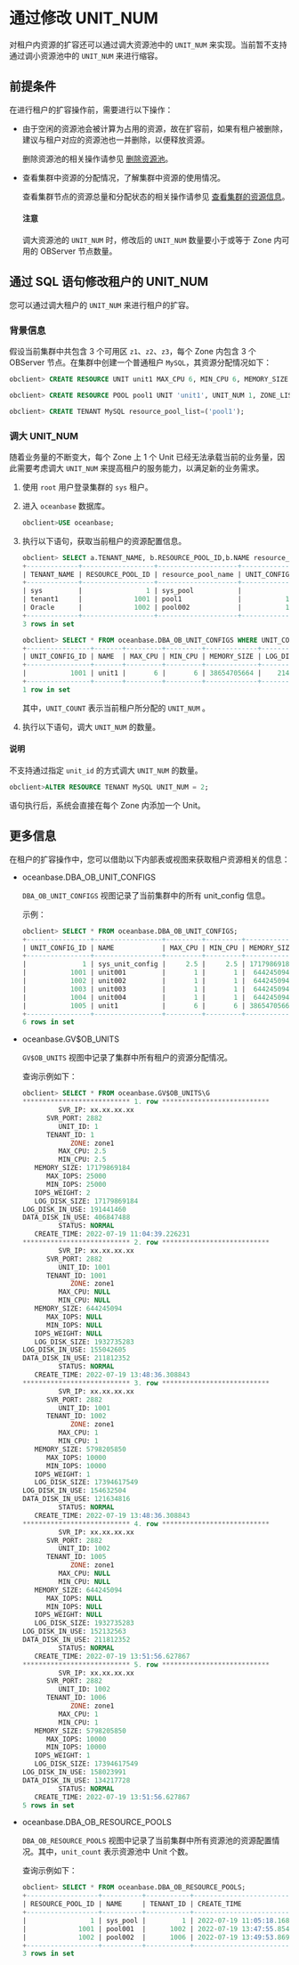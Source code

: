 # 通过修改 UNIT_NUM

对租户内资源的扩容还可以通过调大资源池中的 `UNIT_NUM` 来实现。当前暂不支持通过调小资源池中的 `UNIT_NUM` 来进行缩容。

## 前提条件

在进行租户的扩容操作前，需要进行以下操作：

* 由于空闲的资源池会被计算为占用的资源，故在扩容前，如果有租户被删除，建议与租户对应的资源池也一并删除，以便释放资源。

  删除资源池的相关操作请参见 [删除资源池](../../../200.basic-database-management/300.manage-resources/500.manage-resource-pools/700.delete-a-resource-pool.md)。
  
* 查看集群中资源的分配情况，了解集群中资源的使用情况。

  查看集群节点的资源总量和分配状态的相关操作请参见 [查看集群的资源信息](../../../200.basic-database-management/100.manage-clusters/1000.view-the-resource-information-of-a-cluster.md)。
  
  <main id="notice" type='notice'>
    <h4>注意</h4>
    <p>调大资源池的 <code>UNIT_NUM</code> 时，修改后的 <code>UNIT_NUM</code> 数量要小于或等于 Zone 内可用的 OBServer 节点数量。</p>
  </main>

## 通过 SQL 语句修改租户的 UNIT_NUM

您可以通过调大租户的 `UNIT_NUM` 来进行租户的扩容。

### 背景信息

假设当前集群中共包含 3 个可用区 `z1`、`z2`、`z3`，每个 Zone 内包含 3 个 OBServer 节点。在集群中创建一个普通租户 `MySQL`，其资源分配情况如下：

```sql
obclient> CREATE RESOURCE UNIT unit1 MAX_CPU 6, MIN_CPU 6, MEMORY_SIZE '36G', MAX_IOPS 1024, MIN_IOPS 1024, IOPS_WEIGHT=0, LOG_DISK_SIZE '2G';

obclient> CREATE RESOURCE POOL pool1 UNIT 'unit1', UNIT_NUM 1, ZONE_LIST ('z1','z2','z3');

obclient> CREATE TENANT MySQL resource_pool_list=('pool1');
```

### 调大 UNIT_NUM

随着业务量的不断变大，每个 Zone 上 1 个 Unit 已经无法承载当前的业务量，因此需要考虑调大 `UNIT_NUM` 来提高租户的服务能力，以满足新的业务需求。

1. 使用 `root` 用户登录集群的 `sys` 租户。

2. 进入 `oceanbase` 数据库。

   ```sql
   obclient>USE oceanbase;
   ```

3. 执行以下语句，获取当前租户的资源配置信息。

    ```sql
    obclient> SELECT a.TENANT_NAME, b.RESOURCE_POOL_ID,b.NAME resource_pool_name,b.UNIT_CONFIG_ID,b. UNIT_COUNT FROM oceanbase.DBA_OB_TENANTS a,oceanbase.DBA_OB_RESOURCE_POOLS b WHERE b.TENANT_ID=a.TENANT_ID;
    +-------------+------------------+--------------------+----------------+------------+
    | TENANT_NAME | RESOURCE_POOL_ID | resource_pool_name | UNIT_CONFIG_ID | UNIT_COUNT |
    +-------------+------------------+--------------------+----------------+------------+
    | sys         |                1 | sys_pool           |              1 |          1 |
    | tenant1     |             1001 | pool1              |           1001 |          2 |
    | Oracle      |             1002 | pool002            |           1002 |          1 |
    +-------------+------------------+--------------------+----------------+------------+
    3 rows in set

    obclient> SELECT * FROM oceanbase.DBA_OB_UNIT_CONFIGS WHERE UNIT_CONFIG_ID='1001';
    +----------------+-------+---------+---------+-------------+---------------+----------+----------+-------------+
    | UNIT_CONFIG_ID | NAME  | MAX_CPU | MIN_CPU | MEMORY_SIZE | LOG_DISK_SIZE | MAX_IOPS | MIN_IOPS | IOPS_WEIGHT |
    +----------------+-------+---------+---------+-------------+---------------+----------+----------+-------------+
    |           1001 | unit1 |       6 |       6 | 38654705664 |    2147483648 |     1024 |     1024 |           0 |
    +----------------+-------+---------+---------+-------------+---------------+----------+----------+-------------+
    1 row in set
    ```

    其中，`UNIT_COUNT` 表示当前租户所分配的  `UNIT_NUM` 。

4. 执行以下语句，调大 `UNIT_NUM` 的数量。

  <main id="notice" type='explain'>
    <h4>说明</h4>
    <p>不支持通过指定 <code>unit_id</code> 的方式调大 <code>UNIT_NUM</code> 的数量。</p>
  </main>

   ```sql
   obclient>ALTER RESOURCE TENANT MySQL UNIT_NUM = 2;
   ```

   语句执行后，系统会直接在每个 Zone 内添加一个 Unit。


## 更多信息

在租户的扩容操作中，您可以借助以下内部表或视图来获取租户资源相关的信息：

* oceanbase.DBA_OB_UNIT_CONFIGS

  `DBA_OB_UNIT_CONFIGS` 视图记录了当前集群中的所有 unit_config 信息。

  示例：

  ```sql
  obclient> SELECT * FROM oceanbase.DBA_OB_UNIT_CONFIGS;
  +----------------+-----------------+---------+---------+-------------+---------------+----------+----------+-------------+
  | UNIT_CONFIG_ID | NAME            | MAX_CPU | MIN_CPU | MEMORY_SIZE | LOG_DISK_SIZE | MAX_IOPS | MIN_IOPS | IOPS_WEIGHT |
  +----------------+-----------------+---------+---------+-------------+---------------+----------+----------+-------------+
  |              1 | sys_unit_config |     2.5 |     2.5 | 17179869184 |   17179869184 |    25000 |    25000 |           2 |
  |           1001 | unit001         |       1 |       1 |  6442450944 |   19327352832 |    10000 |    10000 |           1 |
  |           1002 | unit002         |       1 |       1 |  6442450944 |   19327352832 |    10000 |    10000 |           1 |
  |           1003 | unit003         |       1 |       1 |  6442450944 |   19327352832 |    10000 |    10000 |           1 |
  |           1004 | unit004         |       1 |       1 |  6442450944 |   19327352832 |    10000 |    10000 |           1 |
  |           1005 | unit1           |       6 |       6 | 38654705664 |    2147483648 |     1024 |     1024 |           0 |
  +----------------+-----------------+---------+---------+-------------+---------------+----------+----------+-------------+
  6 rows in set
  ```

* oceanbase.GV$OB_UNITS

  `GV$OB_UNITS` 视图中记录了集群中所有租户的资源分配情况。

  查询示例如下：

   ```sql
   obclient> SELECT * FROM oceanbase.GV$OB_UNITS\G
   *************************** 1. row ***************************
            SVR_IP: xx.xx.xx.xx
         SVR_PORT: 2882
            UNIT_ID: 1
         TENANT_ID: 1
               ZONE: zone1
            MAX_CPU: 2.5
            MIN_CPU: 2.5
      MEMORY_SIZE: 17179869184
         MAX_IOPS: 25000
         MIN_IOPS: 25000
      IOPS_WEIGHT: 2
      LOG_DISK_SIZE: 17179869184
   LOG_DISK_IN_USE: 191441460
   DATA_DISK_IN_USE: 406847488
            STATUS: NORMAL
      CREATE_TIME: 2022-07-19 11:04:39.226231
   *************************** 2. row ***************************
            SVR_IP: xx.xx.xx.xx
         SVR_PORT: 2882
            UNIT_ID: 1001
         TENANT_ID: 1001
               ZONE: zone1
            MAX_CPU: NULL
            MIN_CPU: NULL
      MEMORY_SIZE: 644245094
         MAX_IOPS: NULL
         MIN_IOPS: NULL
      IOPS_WEIGHT: NULL
      LOG_DISK_SIZE: 1932735283
   LOG_DISK_IN_USE: 155042605
   DATA_DISK_IN_USE: 211812352
            STATUS: NORMAL
      CREATE_TIME: 2022-07-19 13:48:36.308843
   *************************** 3. row ***************************
            SVR_IP: xx.xx.xx.xx
         SVR_PORT: 2882
            UNIT_ID: 1001
         TENANT_ID: 1002
               ZONE: zone1
            MAX_CPU: 1
            MIN_CPU: 1
      MEMORY_SIZE: 5798205850
         MAX_IOPS: 10000
         MIN_IOPS: 10000
      IOPS_WEIGHT: 1
      LOG_DISK_SIZE: 17394617549
   LOG_DISK_IN_USE: 154632504
   DATA_DISK_IN_USE: 121634816
            STATUS: NORMAL
      CREATE_TIME: 2022-07-19 13:48:36.308843
   *************************** 4. row ***************************
            SVR_IP: xx.xx.xx.xx
         SVR_PORT: 2882
            UNIT_ID: 1002
         TENANT_ID: 1005
               ZONE: zone1
            MAX_CPU: NULL
            MIN_CPU: NULL
      MEMORY_SIZE: 644245094
         MAX_IOPS: NULL
         MIN_IOPS: NULL
      IOPS_WEIGHT: NULL
      LOG_DISK_SIZE: 1932735283
   LOG_DISK_IN_USE: 152132563
   DATA_DISK_IN_USE: 211812352
            STATUS: NORMAL
      CREATE_TIME: 2022-07-19 13:51:56.627867
   *************************** 5. row ***************************
            SVR_IP: xx.xx.xx.xx
         SVR_PORT: 2882
            UNIT_ID: 1002
         TENANT_ID: 1006
               ZONE: zone1
            MAX_CPU: 1
            MIN_CPU: 1
      MEMORY_SIZE: 5798205850
         MAX_IOPS: 10000
         MIN_IOPS: 10000
      IOPS_WEIGHT: 1
      LOG_DISK_SIZE: 17394617549
   LOG_DISK_IN_USE: 158023991
   DATA_DISK_IN_USE: 134217728
            STATUS: NORMAL
      CREATE_TIME: 2022-07-19 13:51:56.627867
   5 rows in set
   ```

* oceanbase.DBA_OB_RESOURCE_POOLS

   `DBA_OB_RESOURCE_POOLS` 视图中记录了当前集群中所有资源池的资源配置情况。其中，`unit_count` 表示资源池中 Unit 个数。

  查询示例如下：

  ```sql
  obclient> SELECT * FROM oceanbase.DBA_OB_RESOURCE_POOLS;
  +------------------+----------+-----------+----------------------------+----------------------------+------------+----------------+-----------+--------------+
  | RESOURCE_POOL_ID | NAME     | TENANT_ID | CREATE_TIME                | MODIFY_TIME                | UNIT_COUNT | UNIT_CONFIG_ID | ZONE_LIST | REPLICA_TYPE |
  +------------------+----------+-----------+----------------------------+----------------------------+------------+----------------+-----------+--------------+
  |                1 | sys_pool |         1 | 2022-07-19 11:05:18.168896 | 2022-07-19 11:05:18.175708 |          1 |              1 | zone1     | FULL         |
  |             1001 | pool001  |      1002 | 2022-07-19 13:47:55.854548 | 2022-07-19 13:48:36.307978 |          1 |           1001 | zone1     | FULL         |
  |             1002 | pool002  |      1006 | 2022-07-19 13:49:53.869792 | 2022-07-19 13:51:56.626742 |          1 |           1001 | zone1     | FULL         |
  +------------------+----------+-----------+----------------------------+----------------------------+------------+----------------+-----------+--------------+
  3 rows in set
  ```
